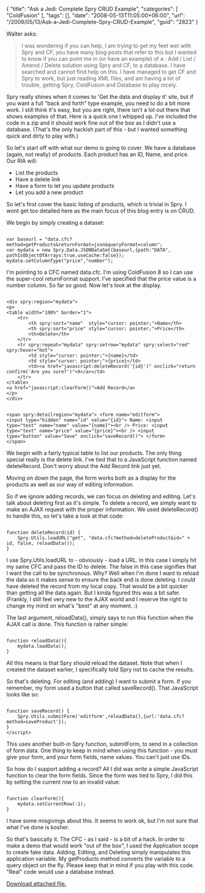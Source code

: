{
	"title": "Ask a Jedi: Complete Spry CRUD Example",
	"categories": [
		"ColdFusion"
	],
	"tags": [],
	"date": "2008-05-13T11:05:00+06:00",
	"url": "/2008/05/13/Ask-a-Jedi-Complete-Spry-CRUD-Example",
	"guid": "2823"
}

Walter asks:

<blockquote>
<p>
I was wondering if you can help, I am trying to get my feet wet with Spry and CF, you have many blog posts that refer to this but I wanted to know if you can point me in (or have an example) of a : Add / List / Amend / Delete solution using Spry and CF, to a database. I have searched and cannot find help on this. I have managed to get CF and Spry to work, but just reading XML files, and am having a lot of trouble, getting Spry, ColdFusion and Database to play nicely.
</p>
</blockquote>

Spry really shines when it comes to 'Get the data and display it' site, but if you want a full "back and forth" type example, you need to do a bit more work. I still think it's easy, but you are right, there isn't a lot out there that shows examples of that. Here is a quick one I whipped up. I've included the code in a zip and it should work fine out of the box as I didn't use a database. (That's the only hackish part of this - but I wanted something quick and dirty to play with.)
<!--more-->
So let's start off with what our demo is going to cover. We have a database (again, not really) of products. Each product has an ID, Name, and price. Our RIA will:

<ul>
<li>List the products
<li>Have a delete link
<li>Have a form to let you update products
<li>Let you add a new product
</ul>

So let's first cover the basic listing of products, which is trivial in Spry. I wont get too detailed here as the main focus of this blog entry is on CRUD. 

We begin by simply creating a dataset:

<code>
var baseurl = "data.cfc?method=getProducts&returnFormat=json&queryFormat=column";
var mydata = new Spry.Data.JSONDataSet(baseurl,{path:"DATA", pathIsObjectOfArrays:true,useCache:false});
mydata.setColumnType("price","number");
</code>

I'm pointing to a CFC named data.cfc. I'm using ColdFusion 8 so I can use the super-cool returnFormat support. I've specified that the price value is a number column. So far so good. Now let's look at the display.

<code>
&lt;div spry:region="mydata"&gt;
&lt;p&gt;
&lt;table width="100%" border="1"&gt;
	&lt;tr&gt;
		&lt;th spry:sort="name"  style="cursor: pointer;"&gt;Name&lt;/th&gt;
		&lt;th spry:sort="price" style="cursor: pointer;"&gt;Price&lt;/th&gt;
		&lt;th&gt;Delete&lt;/th&gt;
	&lt;/tr&gt;
	&lt;tr spry:repeat="mydata" spry:setrow="mydata" spry:select="red" spry:hover="hot"&gt;
		&lt;td style="cursor: pointer;"&gt;{name}&lt;/td&gt;
		&lt;td style="cursor: pointer;"&gt;{price}&lt;/td&gt;
		&lt;td&gt;&lt;a href="javascript:deleteRecord('{id}')" onclick="return confirm('Are you sure?')"&gt;X&lt;/a&gt;&lt;/td&gt;
	&lt;/tr&gt;
&lt;/table&gt;
&lt;a href="javascript:clearForm()"&gt;Add Record&lt;/a&gt;	
&lt;/p&gt;	
&lt;/div&gt;
	
&lt;span spry:detailregion="mydata"&gt;
&lt;form name="editform"&gt;
&lt;input type="hidden" name="id" value="{id}"&gt;
Name: &lt;input type="text" name="name" value="{name}"&gt;&lt;br /&gt;
Price: &lt;input type="text" name="price" value="{price}"&gt;&lt;br /&gt;
&lt;input type="button" value="Save" onclick="saveRecord()"&gt;
&lt;/form&gt;
&lt;/span&gt;
</code>

We begin with a fairly typical table to list our products. The only thing special really is the delete link. I've tied that to a JavaScript function named deleteRecord. Don't worry about the Add Record link just yet.

Moving on down the page, the form works both as a display for the products as well as our way of editing information.

So if we ignore adding records, we can focus on deleting and editing. Let's talk about deleting first as it's simple. To delete a record, we simply want to make an AJAX request with the proper information. We used deleteRecord() to handle this, so let's take a look at that code:

<code>
function deleteRecord(id) {
	Spry.Utils.loadURL("get", "data.cfc?method=deleteProduct&id=" + id, false, reloadData());
}
</code>

I use Spry.Utils.loadURL to - obviously - load a URL. In this case I simply hit my same CFC and pass the ID to delete. The false in this case signifies that I want the call to be synchronous. Why? Well when I'm done I want to reload the data so it makes sense to ensure the back end is done deleting. I <i>could</i> have deleted the record from my local copy. That would be a bit quicker than getting all the data again. But I kinda figured this was a bit safer. (Frankly, I still feel very new to the AJAX world and I reserve the right to change my mind on what's "best" at any moment. :)

The last argument, reloadData(), simply says to run this function when the AJAX call is done. This function is rather simple:

<code>
function reloadData(){
	mydata.loadData();
}
</code>

All this means is that Spry should reload the dataset. Note that when I created the dataset earlier, I specifically told Spry not to cache the results.

So that's deleting. For editing (and adding) I want to submit a form. If you remember, my form used a button that called saveRecord(). That JavaScript looks like so:

<code>
function saveRecord() {
	Spry.Utils.submitForm('editform',reloadData(),{url:'data.cfc?method=saveProduct'});
}
&lt;/script&gt;
</code>

This uses another built-in Spry function, submitForm, to send in a collection of form data. One thing to keep in mind when using this function - you must give your form, and your form fields, name values. You can't just use IDs. 

So how do I support adding a record? All I did was write a simple JavaScript function to clear the form fields. Since the form was tied to Spry, I did this by setting the current row to an invalid value:

<code>
function clearForm(){
	mydata.setCurrentRow(-1);
}
</code>

I have some misgivings about this. It seems to work ok, but I'm not sure that what I've done is kosher. 

So that's basically it. The CFC - as I said - is a bit of a hack. In order to make a demo that would work "out of the box", I used the Application scope to create fake data. Adding, Editing, and Deleting simply manipulates this application variable. My getProducts method converts the variable to a query object on the fly. Please keep that in mind if you play with this code. "Real" code would use a database instead.<p><a href='enclosures/D%3A%5Chosts%5Cwww%2Ecoldfusionjedi%2Ecom%5Cenclosures%2Fspryfolder%2Ezip'>Download attached file.</a></p>